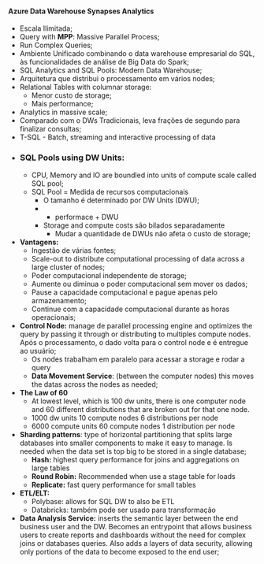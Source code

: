 #### Azure Data Warehouse Synapses Analytics
- Escala Ilimitada;
- Query with __MPP__: Massive Parallel Process;
- Run Complex Queries;
- Ambiente Unificado combinando o data warehouse empresarial do SQL, às funcionalidades de análise de Big Data do Spark;
- SQL Analytics and SQL Pools: Modern Data Warehouse;
- Arquitetura que distribui o processamento em vários nodes;
- Relational Tables with columnar storage:
  - Menor custo de storage;
  - Mais performance;
- Analytics in massive scale;
- Comparado com o DWs Tradicionais, leva frações de segundo para finalizar consultas;
- T-SQL - Batch, streaming and interactive processing of data
- ### __SQL Pools using DW Units:__
  - CPU, Memory and IO are boundled into units of compute scale called SQL pool;
  - SQL Pool = Medida de recursos computacionais
    - O tamanho é determinado por DW Units (DWU);
    - + performace + DWU
    - Storage and compute costs são bilados separadamente
      - Mudar a quantidade de DWUs não afeta o custo de storage;
- __Vantagens:__
  - Ingestão de várias fontes;
  - Scale-out to distribute computational processing of data across a large cluster of nodes;
  - Poder computacional independente de storage;
  - Aumente ou diminua o poder computacional sem mover os dados;
  - Pause a capacidade computacional e pague apenas pelo armazenamento;
  - Continue com a capacidade computacional durante as horas operacionais;
- __Control Node:__ manage de parallel processing engine and optimizes the query by passing it through or distributing to multiples compute nodes. Após o processamento, o dado volta para o control node e é entregue ao usuário;
  - Os nodes trabalham em paralelo para acessar a storage e rodar a query
  - __Data Movement Service__: (between the computer nodes) this moves the datas across the nodes as needed;
- __The Law of 60__
  - At lowest level, which is 100 dw units, there is one computer node and 60 different distributions that are broken out for that one node.
  - 1000 dw units 10 compute nodes 6 distributions per node 
  - 6000 compute units 60 compute nodes 1 distribution per node
- __Sharding patterns__: type of horizontal partitioning that splits large databases into smaller components to make it easy to manage. Is needed when the data set is top big to be stored in a single database;
  - __Hash:__ highest query performance for joins and aggregations on large tables 
  - __Round Robin:__ Recommended when use a stage table for loads
  - __Replicate:__ fast query performance for small tables
- __ETL/ELT:__
  - Polybase: allows for SQL DW to also be ETL
  - Databricks: também pode ser usado para transformação
- __Data Analysis Service:__ inserts the semantic layer between the end business user and the DW. Becomes an entrypoint that allows business users to create reports and dashboards without the need for complex joins or databases queries. Also adds a layers of data security, allowing only portions of the data to become exposed to the end user;
